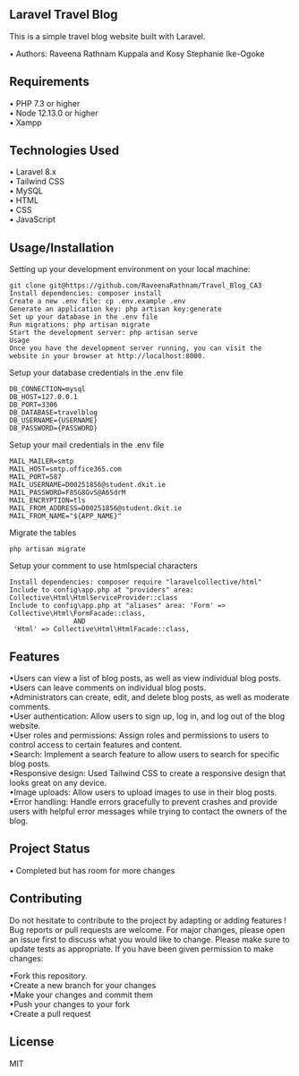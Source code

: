 ## Laravel Travel Blog

This is a simple travel blog website built with Laravel.

•	Authors: Raveena Rathnam Kuppala and Kosy Stephanie Ike-Ogoke <br>

## Requirements
•	PHP 7.3 or higher <br>
•	Node 12.13.0 or higher <br>
•   Xampp

## Technologies Used
• Laravel 8.x  <br>
• Tailwind CSS  <br>
• MySQL  <br>
• HTML  <br>
• CSS  <br>
• JavaScript  <br>

## Usage/Installation<br>
Setting up your development environment on your local machine: <br>
```
git clone git@https://github.com/RaveenaRathnam/Travel_Blog_CA3
Install dependencies: composer install
Create a new .env file: cp .env.example .env
Generate an application key: php artisan key:generate
Set up your database in the .env file
Run migrations: php artisan migrate
Start the development server: php artisan serve
Usage
Once you have the development server running, you can visit the website in your browser at http://localhost:8000.
```



Setup your database credentials in the .env file <br>
```
DB_CONNECTION=mysql
DB_HOST=127.0.0.1
DB_PORT=3306
DB_DATABASE=travelblog
DB_USERNAME={USERNAME}
DB_PASSWORD={PASSWORD}
```

Setup your mail credentials in the .env file <br>
```
MAIL_MAILER=smtp
MAIL_HOST=smtp.office365.com
MAIL_PORT=587
MAIL_USERNAME=D00251856@student.dkit.ie
MAIL_PASSWORD=F8SG8GvS@A6SdrM
MAIL_ENCRYPTION=tls
MAIL_FROM_ADDRESS=D00251856@student.dkit.ie 
MAIL_FROM_NAME="${APP_NAME}"

```

Migrate the tables
```
php artisan migrate
```

Setup your comment to use htmlspecial characters<br>
```
Install dependencies: composer require "laravelcollective/html"
Include to config\app.php at "providers" area: Collective\Html\HtmlServiceProvider::class
Include to config\app.php at "aliases" area: 'Form' => Collective\Html\FormFacade::class,
                AND
 'Html' => Collective\Html\HtmlFacade::class,
 ````
## Features
•Users can view a list of blog posts, as well as view individual blog posts. <br>
•Users can leave comments on individual blog posts. <br>
•Administrators can create, edit, and delete blog posts, as well as moderate comments. <br>
•User authentication: Allow users to sign up, log in, and log out of the blog website.<br>
•User roles and permissions: Assign roles and permissions to users to control access to certain features and content.<br>
•Search: Implement a search feature to allow users to search for specific blog posts.<br>
•Responsive design: Used Tailwind CSS to create a responsive design that looks great on any device.<br>
•Image uploads: Allow users to upload images to use in their blog posts.<br>
•Error handling: Handle errors gracefully to prevent crashes and provide users with helpful error messages while trying to contact the owners of the blog.<br>
## Project Status
• Completed but has room for more changes

##  Contributing
Do not hesitate to contribute to the project by adapting or adding features ! Bug reports or pull requests are welcome.
For major changes, please open an issue first to discuss what you would like to change.
Please make sure to update tests as appropriate.
If you have been given permission to make changes:<br>

•Fork this repository.<br>
•Create a new branch for your changes<br>
•Make your changes and commit them<br>
•Push your changes to your fork<br>
•Create a pull request<br>


## License
MIT

